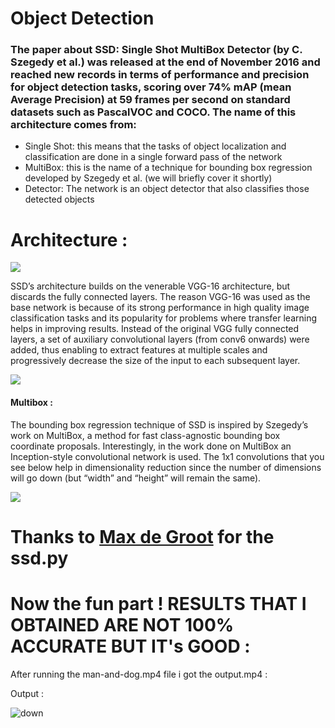 # Object Detection

### The paper about SSD: Single Shot MultiBox Detector (by C. Szegedy et al.) was released at the end of November 2016 and reached new records in terms of performance and precision for object detection tasks, scoring over 74% mAP (mean Average Precision) at 59 frames per second on standard datasets such as PascalVOC and COCO. The name of this architecture comes from:

- Single Shot: this means that the tasks of object localization and classification are done in a single forward pass of the network
- MultiBox: this is the name of a technique for bounding box regression developed by Szegedy et al. (we will briefly cover it shortly)
- Detector: The network is an object detector that also classifies those detected objects

# Architecture :
![](https://cdn-images-1.medium.com/max/1600/1*51joMGlhxvftTxGtA4lA7Q.png)

SSD’s architecture builds on the venerable VGG-16 architecture, but discards the fully connected layers. The reason VGG-16 was used as the base network is because of its strong performance in high quality image classification tasks and its popularity for problems where transfer learning helps in improving results. Instead of the original VGG fully connected layers, a set of auxiliary convolutional layers (from conv6 onwards) were added, thus enabling to extract features at multiple scales and progressively decrease the size of the input to each subsequent layer.

![](https://cdn-images-1.medium.com/max/1600/1*3-TqqkRQ4rWLOMX-gvkYwA.png)

#### Multibox :
The bounding box regression technique of SSD is inspired by Szegedy’s work on MultiBox, a method for fast class-agnostic bounding box coordinate proposals. Interestingly, in the work done on MultiBox an Inception-style convolutional network is used. The 1x1 convolutions that you see below help in dimensionality reduction since the number of dimensions will go down (but “width” and “height” will remain the same).

![](https://cdn-images-1.medium.com/max/1600/1*WbNf0ngkmCJYT_jXX6IaOw.png)

# Thanks to [Max de Groot](https://github.com/amdegroot/ssd.pytorch) for the ssd.py

# Now the fun part ! RESULTS THAT I OBTAINED ARE NOT 100% ACCURATE BUT IT's GOOD :

After running the man-and-dog.mp4 file i got the output.mp4 :

Output :

![down](https://media.giphy.com/media/bTzlRRdfnUTZjg76dc/giphy.gif)

